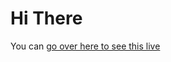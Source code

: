 # Hi There

You can [go over here to see this live](https://mybinder.org/v2/gh/codeclash/cs/HEAD?labpath=playground.ipynb)
